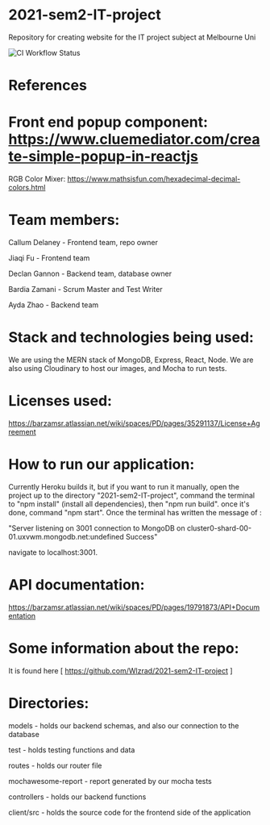 # 2021-sem2-IT-project

Repository for creating website for the IT project subject at Melbourne Uni

![CI Workflow Status](https://github.com/github/docs/actions/workflows/node.js.yml/badge.svg)


# References

Front end popup component:
https://www.cluemediator.com/create-simple-popup-in-reactjs
=======
RGB Color Mixer: https://www.mathsisfun.com/hexadecimal-decimal-colors.html


# Team members:

Callum Delaney - Frontend team, repo owner

Jiaqi Fu - Frontend team

Declan Gannon - Backend team, database owner

Bardia Zamani - Scrum Master and Test Writer

Ayda Zhao - Backend team


# Stack and technologies being used:

We are using the MERN stack of MongoDB, Express, React, Node. We are also using Cloudinary to host our images, and Mocha to run tests.

# Licenses used:

https://barzamsr.atlassian.net/wiki/spaces/PD/pages/35291137/License+Agreement

# How to run our application:
Currently Heroku builds it, but if you want to run it manually, open the project up to the directory "2021-sem2-IT-project", command the terminal to "npm install" (install all dependencies), then "npm run build". once it's done, command "npm start". Once the terminal has written the message of :

"Server listening on 3001
connection to MongoDB on cluster0-shard-00-01.uxvwm.mongodb.net:undefined
Success"

navigate to localhost:3001.


# API documentation:
https://barzamsr.atlassian.net/wiki/spaces/PD/pages/19791873/API+Documentation


# Some information about the repo:

It is found here [ https://github.com/Wlzrad/2021-sem2-IT-project ]


# Directories:

models - holds our backend schemas, and also our connection to the database

test - holds testing functions and data

routes - holds our router file

mochawesome-report - report generated by our mocha tests

controllers - holds our backend functions

client/src - holds the source code for the frontend side of the application

